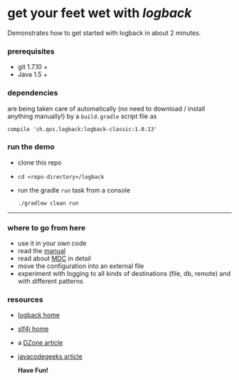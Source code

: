 # get your feet wet with *logback*  

Demonstrates how to get started with logback in about 2 minutes.  

### prerequisites

* git 1.7.10 +
* Java 1.5 +

### dependencies

are being taken care of automatically (no need to download / install anything manually!) by a `build.gradle` script file as

`compile 'ch.qos.logback:logback-classic:1.0.13'`


### run the demo

* clone this repo
* `cd <repo-directory>/logback`
* run the gradle `run` task from a console

    `./gradlew clean run`

___

### where to go from here

* use it in your own code
* read the [manual](http://logback.qos.ch/manual/index.html)
* read about [MDC](http://www.slf4j.org/manual.html#mdc) in detail
* move the configuration into an external file  
* experiment with logging to all kinds of destinations (file, db, remote) and with different patterns

### resources

* [logback home](http://logback.qos.ch/)
* [slf4j home](http://www.slf4j.org/)
* a [DZone article](http://java.dzone.com/articles/logging-java-switching-logback)
* [javacodegeeks article](http://www.javacodegeeks.com/2012/04/using-slf4j-with-logback-tutorial.html)



    **Have Fun!**

